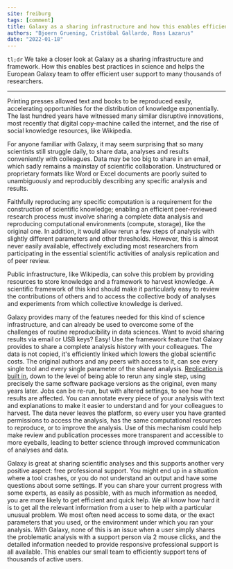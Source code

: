 ```yaml
---
site: freiburg
tags: [comment]
title: Galaxy as a sharing infrastructure and how this enables efficient user support
authors: "Bjoern Gruening, Cristóbal Gallardo, Ross Lazarus"
date: "2022-01-18"
---
```


`tl;dr` We take a closer look at Galaxy as a sharing infrastructure and framework. How this enables best practices in science and helps the European Galaxy team to
offer efficient user support to many thousands of researchers. 

-----------

Printing presses allowed text and books to be reproduced easily, accelerating opportunities for the distribution of knowledge exponentially. The last hundred years have witnessed many similar disruptive innovations, most recently that digital copy-machine called the internet, and the rise of social knowledge resources, like Wikipedia.

For anyone familiar with Galaxy, it may seem surprising that so many scientists still struggle daily, to share data, analyses and results conveniently with colleagues. Data may be too big to share in an email, which sadly remains a mainstay of scientific collaboration. Unstructured or proprietary formats like Word or Excel documents are poorly suited to unambiguously and reproducibly describing any specific analysis and results.

Faithfully reproducing any specific computation is a requirement for the construction of scientific knowledge; enabling an efficient peer-reviewed research process must involve sharing a complete data analysis and reproducing computational environments (compute, storage), like the original one. In addition, it would allow rerun a few steps of analysis with slightly different parameters and other thresholds. However, this is almost never easily available, effectively excluding most researchers from participating in the essential scientific activities of analysis replication and of peer review. 

Public infrastructure, like Wikipedia, can solve this problem by providing resources to store knowledge and a framework to harvest knowledge. A scientific framework of this kind should make it particularly easy to review the contributions of others and to access the collective body of analyses and experiments from which collective knowledge is derived.

Galaxy provides many of the features needed for this kind of science infrastructure, and can already be used to overcome some of the challenges of routine reproducibility in data sciences. Want to avoid sharing results via email or USB keys? Easy! Use the framework feature that Galaxy provides to share a complete analysis history with your colleagues. The data is not copied, it's efficiently linked which lowers the global scientific costs. The original authors and any peers with access to it, can see every single tool and every single parameter of the shared analysis. [Replication is built in](../2022-01-17-replicating-computation-ross), down to the level of being able to rerun any single step, using precisely the same software package versions as the original, even many years later. Jobs can be re-run, but with altered settings, to see how the results are affected. You can annotate every piece of your analysis with text and explanations to make it easier to understand and for your colleagues to harvest. The data never leaves the platform, so every user you have granted permissions to access the analysis, has the same computational resources to reproduce, or to improve the analysis. Use of this mechanism could help make review and publication processes more transparent and accessible to more eyeballs, leading to better science through improved communication of analyses and data.

Galaxy is great at sharing scientific analyses and this supports another very positive aspect: free professional support. You might end up in a situation where a tool crashes, or you do not understand an output and have some questions about some settings. If you can share your current progress with some experts, as easily as possible, with as much information as needed, you are more likely to get efficient and quick help. We all know how hard it is to get all the relevant information from a user to help with a particular unusual problem. We most often need access to some data, or the exact parameters that you used, or the environment under which you ran your analysis. With Galaxy, none of this is an issue when a user simply shares the problematic analysis with a support person via 2 mouse clicks, and the detailed information needed to provide responsive professional support is all available. This enables our small team to efficiently support tens of thousands of active users.
